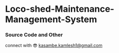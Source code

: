 # Loco-shed-Maintenance-Management-System

### Source Code and Other
connect with 😎 kasambe.kamlesh1@gmail.com 
